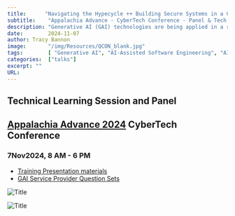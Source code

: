 ```yaml
---
title:      "Navigating the Hypecycle ++ Building Secure Systems in a GenAI World"
subtitle:    "Appalachia Advance - CyberTech Conference - Panel & Tech Learning Session"
description: "Generative AI (GAI) technologies are being applied in a range of sectors—national defense, healthcare, transportation, and more. While the surge brings advantages, it also presents unique cybersecurity challenges. Embracing the potential of GenAI involves acknowledging and mitigating these cybersecurity risks early and is key to designing secure complex systems. I'll share you how to equip your organization with the knowledge and tools to defend against tomorrow’s threats today. "
date:        2024-11-07
author: Tracy Bannon
image:       "/img/Resources/QCON_blank.jpg"
tags:        [ "Generative AI", "AI-Assisted Software Engineering", "AI-Augmented", "GAI", "AIML", "Software Engineering", "SDLC", "Humans First", "Cyber Security"]
categories:  ["talks"]
excerpt: ""
URL: 
---
```

##  Technical Learning Session and Panel 
## <a href="https://appalachiatech.com/resources/news-a-events/appalachia-advance-cybertech-conference" > Appalachia Advance 2024</a> CyberTech Conference
### 7Nov2024, 8 AM - 6 PM

+ <a href="/downloads/PR_23-04336-1_Secure_SWArch_in_GenAI_worldv2.pdf" >Training Presentation materials</a> 
+ <a href="/downloads/2024/PR_23-04336-7_GAIProviderQuestions.pdf" > GAI Service Provider Question Sets</a> 

![Title](/img/Resources/AppalaciaPresentationNov2024.jpg)

![Title](/img/Resources/AppalaciaPanelNov2024.jpg)











